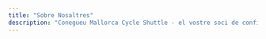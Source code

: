 ```yaml
---
title: "Sobre Nosaltres"
description: "Conegueu Mallorca Cycle Shuttle - el vostre soci de confiança des de 2015 per a aventures ciclistes, rescat de bicicletes i serveis de shuttle a Mallorca."
---
```

